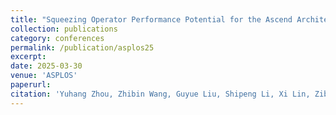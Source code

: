 ```yaml
---
title: "Squeezing Operator Performance Potential for the Ascend Architecture"
collection: publications
category: conferences
permalink: /publication/asplos25
excerpt: 
date: 2025-03-30
venue: 'ASPLOS'
paperurl:
citation: 'Yuhang Zhou, Zhibin Wang, Guyue Liu, Shipeng Li, Xi Lin, Zibo Wang, Yongzhong Wang, Fuchun Wei, Jingyi Zhang, Zhiheng Hu, Yanlin Liu, Chunsheng Li, Ziyang Zhang, Yaoyuan Wang, Bin Zhou, Wanchun Dou, Guihai Chen, Chen Tian. Squeezing Operator Performance Potential for the Ascend Architecture. In Proceedings of ACM ASPLOS, 2025.'
---
```

